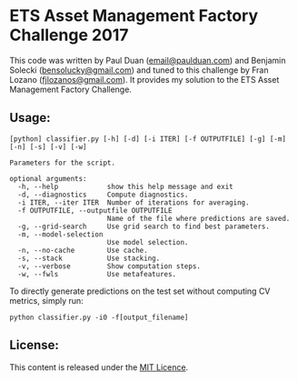 ETS Asset Management Factory Challenge 2017
===========================================

This code was written by Paul Duan (<email@paulduan.com>) and Benjamin Solecki (<bensolucky@gmail.com>) and tuned to
this challenge by Fran Lozano (<fjlozanos@gmail.com>).
It provides my solution to the ETS Asset Management Factory Challenge.

Usage:
---------------
    [python] classifier.py [-h] [-d] [-i ITER] [-f OUTPUTFILE] [-g] [-m] [-n] [-s] [-v] [-w]

    Parameters for the script.

    optional arguments:
      -h, --help            show this help message and exit
      -d, --diagnostics     Compute diagnostics.
      -i ITER, --iter ITER  Number of iterations for averaging.
      -f OUTPUTFILE, --outputfile OUTPUTFILE
                            Name of the file where predictions are saved.
      -g, --grid-search     Use grid search to find best parameters.
      -m, --model-selection
                            Use model selection.
      -n, --no-cache        Use cache.
      -s, --stack           Use stacking.
      -v, --verbose         Show computation steps.
      -w, --fwls            Use metafeatures.


To directly generate predictions on the test set without computing CV
metrics, simply run:  

    python classifier.py -i0 -f[output_filename]

License:
---------------
This content is released under the [MIT Licence](http://opensource.org/licenses/MIT).
